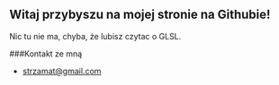 ## Witaj przybyszu na mojej stronie na Githubie!
Nic tu nie ma, chyba, że lubisz czytac o GLSL.

###Kontakt ze mną
- strzamat@gmail.com
